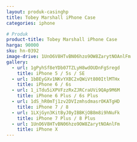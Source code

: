 ```yaml
---
layout: produk-casinghp
title: Tobey Marshall iPhone Case
categories: iphone

# Produk
product-title: Tobey Marshall iPhone Case
harga: 90000
sku: hn-0392
image-drive: 1UnO6V8HTvBN06hzo9OW8ZarytNOAnlFm
gallery:
  - url: 1gPyhSf8eYDb07TZLyH8wdOUDnFgSregd
    title: iPhone 5 / 5s / SE
  - url: 1bBEyGXv1NKvYXBC2xQWiVt800ItlMTHx
    title: iPhone 6 / 6s
  - url: 1_iTdu5iXPVFzzRxZJRCraUVi9QAp9M6M
    title: iPhone 6 Plus / 6s Plus
  - url: 1dS_hR0mTj1zv2DVIzmhsdmasrOKATgHD
    title: iPhone 7 / 8
  - url: 1LXjGyn3KitByJ0yIBBKjOB8m8i9hNuFk
    title: iPhone 7 Plus / 8 Plus
  - url: 1UnO6V8HTvBN06hzo9OW8ZarytNOAnlFm
    title: iPhone X
---
```

